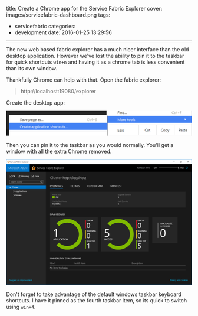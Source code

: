 title: Create a Chrome app for the Service Fabric Explorer
cover: images/servicefabric-dashboard.png
tags:
  - servicefabric
categories:
  - development
date: 2016-01-25 13:29:56
---

The new web based fabric explorer has a much nicer interface than the old desktop application. However we've lost the ability to pin it to the taskbar for quick shortcuts `win+n` and having it as a chrome tab is less convenient than its own window.

Thankfully Chrome can help with that. Open the fabric explorer:

> http://localhost:19080/explorer

Create the desktop app:

![More tools -> Create application shortcuts](/blog/images/chrome-create-application.png)

Then you can pin it to the taskbar as you would normally. You'll get a window with all the extra Chrome removed.

![](/blog/images/servicefabric-dashboard.png)

Don't forget to take advantage of the default windows taskbar keyboard shortcuts. I have it
pinned as the fourth taskbar item, so its quick to switch using `win+4`.